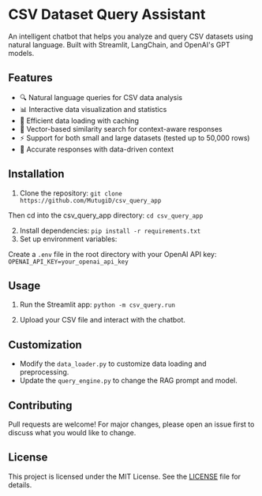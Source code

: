 # CSV Dataset Query Assistant

An intelligent chatbot that helps you analyze and query CSV datasets using natural language. Built with Streamlit, LangChain, and OpenAI's GPT models.

## Features

- 🔍 Natural language queries for CSV data analysis
- 📊 Interactive data visualization and statistics
- 💾 Efficient data loading with caching
- 🔄 Vector-based similarity search for context-aware responses
- ⚡ Support for both small and large datasets (tested up to 50,000 rows)
- 🎯 Accurate responses with data-driven context

## Installation

1. Clone the repository:
```git clone https://github.com/MutugiD/csv_query_app```

Then cd into the csv_query_app directory:
```cd csv_query_app```


2. Install dependencies:
```pip install -r requirements.txt```
3. Set up environment variables:

Create a `.env` file in the root directory with your OpenAI API key:
```OPENAI_API_KEY=your_openai_api_key```

## Usage
1. Run the Streamlit app:
```python -m csv_query.run```

2. Upload your CSV file and interact with the chatbot.

## Customization

- Modify the `data_loader.py` to customize data loading and preprocessing.
- Update the `query_engine.py` to change the RAG prompt and model.

## Contributing

Pull requests are welcome! For major changes, please open an issue first to discuss what you would like to change.

## License

This project is licensed under the MIT License. See the [LICENSE](LICENSE) file for details.




